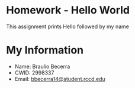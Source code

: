 

# Homework - Hello World

This assignment prints Hello followed by my name

# My Information

 * Name: Braulio Becerra
 * CWID: 2998337
 * Email: bbecerra14@student.rccd.edu
